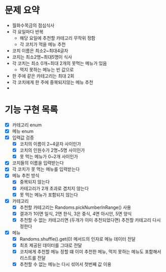 # 문제 요약
- 월화수목금의 점심식사
- 각 요일마다 반복
  - 해당 요일에 추천할 카테고리 무작위 정함
  - 각 코치가 먹을 메뉴 추천
- 코치 이름은 최소2~최대4글자
- 코치는 최소2명~최대5명이 식사
- 각 코치는 최소 0개~최대 2개의 못먹는 메뉴가 있음
  - 먹지 못하는 메뉴는 빈 값으로
- 한 주에 같은 카테고리는 최대 2회
- 각 코치에게 한 주에 중복되지않는 메뉴 추천
- 
# 기능 구현 목록
- [x] 카테고리 enum
- [x] 메뉴 enum
- [x] 입력값 검증
  - [x] 코치의 이름이 2~4글자 사이인가
  - [x] 코치의 인원수가 2명~5명 사이인가
  - [x] 못 먹는 메뉴가 0~2개 사이인가
- [x] 코치들의 이름을 입력받는다
- [x] 각 코치가 못 먹는 메뉴를 입력받는다
- [x] 메뉴 추천 방식
  - [x] 중복되지 않는다
  - [x] 카테고리가 2개 초과로 겹치지 않는다
  - [x] 못 먹는 메뉴가 포함되지 않는다
- [x] 카테고리 
  - [x] 추천할 카테고리는 Randoms.pickNumberInRange() 사용
  - [x] 결과가 1이면 일식, 2면 한식, 3은 중식, 4면 아시안, 5면 양식
  - [x] 추천할 수 없는 카테고리면 (두개가 이미 추천되었다면) 추천할 카테고리 다시 정한다
- [x] 메뉴
  - [x] Randoms.shuffle().get(0) 메서드의 인자로 메뉴 데이터 전달
  - [x] 최초 제공된 데이터를 그대로 전달
  - [x] 코치에게 추천할 메뉴 정할 떄 이미 추천한 메뉴, 먹지 못하는 메뉴도 포함해서 리스트를 전달
  - [x] 추천할 수 없는 메뉴는 다시 섞어서 첫번째 값 이용
